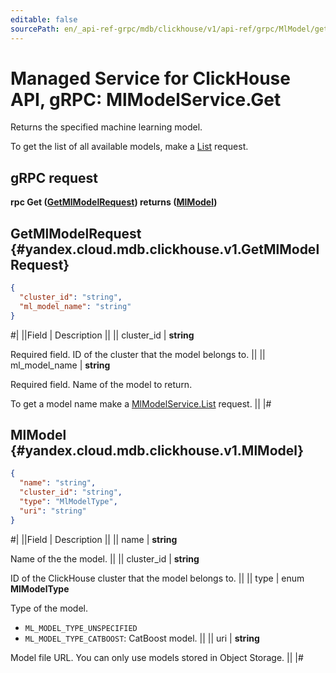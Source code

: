 ```yaml
---
editable: false
sourcePath: en/_api-ref-grpc/mdb/clickhouse/v1/api-ref/grpc/MlModel/get.md
---
```


# Managed Service for ClickHouse API, gRPC: MlModelService.Get

Returns the specified machine learning model.

To get the list of all available models, make a [List](/docs/managed-clickhouse/api-ref/grpc/MlModel/list#List) request.

## gRPC request

**rpc Get ([GetMlModelRequest](#yandex.cloud.mdb.clickhouse.v1.GetMlModelRequest)) returns ([MlModel](#yandex.cloud.mdb.clickhouse.v1.MlModel))**

## GetMlModelRequest {#yandex.cloud.mdb.clickhouse.v1.GetMlModelRequest}

```json
{
  "cluster_id": "string",
  "ml_model_name": "string"
}
```

#|
||Field | Description ||
|| cluster_id | **string**

Required field. ID of the cluster that the model belongs to. ||
|| ml_model_name | **string**

Required field. Name of the model to return.

To get a model name make a [MlModelService.List](/docs/managed-clickhouse/api-ref/grpc/MlModel/list#List) request. ||
|#

## MlModel {#yandex.cloud.mdb.clickhouse.v1.MlModel}

```json
{
  "name": "string",
  "cluster_id": "string",
  "type": "MlModelType",
  "uri": "string"
}
```

#|
||Field | Description ||
|| name | **string**

Name of the the model. ||
|| cluster_id | **string**

ID of the ClickHouse cluster that the model belongs to. ||
|| type | enum **MlModelType**

Type of the model.

- `ML_MODEL_TYPE_UNSPECIFIED`
- `ML_MODEL_TYPE_CATBOOST`: CatBoost model. ||
|| uri | **string**

Model file URL. You can only use models stored in Object Storage. ||
|#